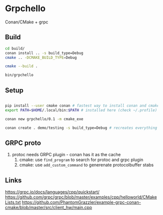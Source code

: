 # Grpchello

Conan/CMake + grpc

## Build

```sh
cd build/
conan install .. -s build_type=Debug
cmake .. -DCMAKE_BUILD_TYPE=Debug

cmake --build .

bin/grpchello
```


## Setup

```sh

pip install --user cmake conan # fastest way to install conan and cmake
export PATH=$HOME/.local/bin:$PATH # installed here (check ~/.profile)

conan new grpchello/0.1 -m cmake_exe

conan create . demo/testing -s build_type=Debug # recreates everything each time
```

## GRPC proto 

1. protoc needs  GRPC plugin  - conan has it as the cache
   1. cmake: use `find_program` to search for protoc and grpc plugin
   2. cmake: use `add_custom_command` to generenate protocolbuffer stabs


## Links

https://grpc.io/docs/languages/cpp/quickstart/
https://github.com/grpc/grpc/blob/master/examples/cpp/helloworld/CMakeLists.txt
https://github.com/PhantomGrazzler/example-grpc-conan-cmake/blob/master/src/client_hw/main.cpp